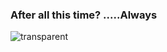 ### After all this time? .....Always 

![transparent](https://capsule-render.vercel.app/api?type=transparent&fontColor=703ee5&text=Broiron's%20GitHub%20&height=150&fontSize=60&desc=Welcome!&descAlignY=75&descAlign=60)

<!--
**broiron/broiron** is a ✨ _special_ ✨ repository because its `README.md` (this file) appears on your GitHub profile.

Here are some ideas to get you started:

- 🔭 I’m currently working on ...
- 🌱 I’m currently learning ...
- 👯 I’m looking to collaborate on ...
- 🤔 I’m looking for help with ...
- 💬 Ask me about ...
- 📫 How to reach me: ...
- 😄 Pronouns: ...
- ⚡ Fun fact: ...
-->
